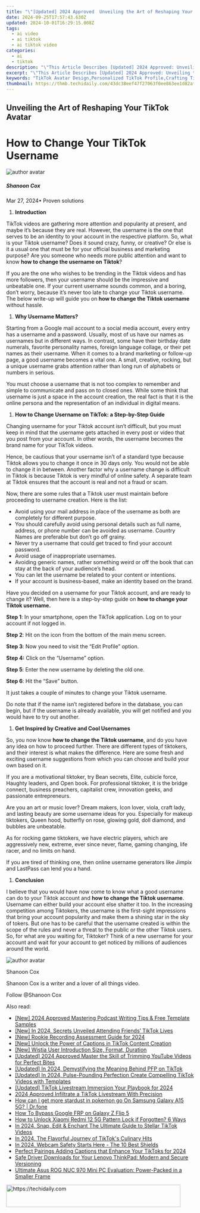 ```yaml
---
title: "\"[Updated] 2024 Approved  Unveiling the Art of Reshaping Your TikTok Avatar\""
date: 2024-09-25T17:57:43.630Z
updated: 2024-10-01T16:29:15.008Z
tags:
  - ai video
  - ai tiktok
  - ai tiktok video
categories:
  - ai
  - tiktok
description: "\"This Article Describes [Updated] 2024 Approved: Unveiling the Art of Reshaping Your TikTok Avatar\""
excerpt: "\"This Article Describes [Updated] 2024 Approved: Unveiling the Art of Reshaping Your TikTok Avatar\""
keywords: "TikTok Avatar Design,Personalized TikTok Profile,Crafting TikTok Personas,Custom TikTok Image,TikTok Identity Creation,Shaping TikTok Likeness,Artistic TikTok Alter Ego"
thumbnail: https://thmb.techidaily.com/43dc38eef47f27063f0ee863ee1d82afec185562726cc3d8ded22c5ffb968132.jpg
---
```


## Unveiling the Art of Reshaping Your TikTok Avatar

# How to Change Your TikTok Username

![author avatar](https://images.wondershare.com/filmora/article-images/shannon-cox.jpg)

##### Shanoon Cox

 Mar 27, 2024• Proven solutions

1. **Introduction**

TikTok videos are gathering more attention and popularity at present, and maybe it’s because they are real. However, the username is the one that serves to be an identity to your account in the respective platform. So, what is your Tiktok username? Does it sound crazy, funny, or creative? Or else is it a usual one that must be for your official business and marketing purpose? Are you someone who needs more public attention and want to know **how to change the username on Tiktok**?

If you are the one who wishes to be trending in the Tiktok videos and has more followers, then your username should be the impressive and unbeatable one. If your current username sounds common, and a boring, don’t worry, because it’s never too late to change your Tiktok username. The below write-up will guide you on **how to change the Tiktok username** without hassle.

1. **Why Username Matters?**

Starting from a Google mail account to a social media account, every entry has a username and a password. Usually, most of us have our names as usernames but in different ways. In contrast, some have their birthday date numerals, favorite personality names, foreign language collage, or their pet names as their username. When it comes to a brand marketing or follow-up page, a good username becomes a vital one. A small, creative, rocking, but a unique username grabs attention rather than long run of alphabets or numbers in serious.

You must choose a username that is not too complex to remember and simple to communicate and pass on to closed ones. While some think that username is just a space in the account creation, the real fact is that it is the online persona and the representation of an individual in digital means.

1. **How to Change Username on TikTok: a Step-by-Step Guide**

Changing username for your Tiktok account isn’t difficult, but you must keep in mind that the username gets attached in every post or video that you post from your account. In other words, the username becomes the brand name for your TikTok videos.

Hence, be cautious that your username isn’t of a standard type because Tiktok allows you to change it once in 30 days only. You would not be able to change it in between. Another factor why a username change is difficult in Tiktok is because Tiktok is very mindful of online safety. A separate team at Tiktok ensures that the account is real and not a fraud or scam.

Now, there are some rules that a Tiktok user must maintain before proceeding to username creation. Here is the list:

* Avoid using your mail address in place of the username as both are completely for different purpose.
* You should carefully avoid using personal details such as full name, address, or phone number can be avoided as username. Country Names are preferable but don’t go off grainy.
* Never try a username that could get traced to find your account password.
* Avoid usage of inappropriate usernames.
* Avoiding generic names, rather something weird or off the book that can stay at the back of your audience’s head.
* You can let the username be related to your content or intentions.
* If your account is business-based, make an identity based on the brand.

Have you decided on a username for your Tiktok account, and are ready to change it? Well, then here is a step-by-step guide on **how to change your Tiktok username.**

**Step 1**: In your smartphone, open the TikTok application. Log on to your account if not logged in.

**Step 2**: Hit on the icon from the bottom of the main menu screen.

 **Step 3**: Now you need to visit the “Edit Profile” option.

 **Step 4:** Click on the “Username” option.

**Step 5**: Enter the new username by deleting the old one.

**Step 6**: Hit the “Save” button.

It just takes a couple of minutes to change your Tiktok username.

Do note that if the name isn’t registered before in the database, you can begin, but if the username is already available, you will get notified and you would have to try out another.

1. **Get Inspired by Creative and Cool Usernames**

So, you now know **how to change the Tiktok username**, and do you have any idea on how to proceed further. There are different types of tiktokers, and their interest is what makes the difference. Here are some fresh and exciting username suggestions from which you can choose and build your own based on it.

If you are a motivational tiktoker, try Bean secrets, Elite, cubicle force, Haughty leaders, and Open book. For professional tiktoker, it is the bridge connect, business preachers, capitalist crew, innovation geeks, and passionate entrepreneurs.

Are you an art or music lover? Dream makers, Icon lover, viola, craft lady, and lasting beauty are some username ideas for you. Especially for makeup tiktokers, Queen hood, butterfly on rose, glowing gold, doll diamond, and bubbles are unbeatable.

As for rocking game tiktokers, we have electric players, which are aggressively new, extreme, ever since never, flame, gaming changing, life racer, and no limits on hand.

If you are tired of thinking one, then online username generators like Jimpix and LastPass can lend you a hand.

1. **Conclusion**

I believe that you would have now come to know what a good username can do to your Tiktok account and **how to change the Tiktok username**. Username can either build your account else shatter it too. In the increasing competition among Tiktokers, the username is the first-sight impressions that bring your account popularity and make them a shining star in the sky of tokers. But one has to be careful that the username created is within the scope of the rules and never a threat to the public or the other Tiktok users. So, for what are you waiting for, Tiktoker? Think of a new username for your account and wait for your account to get noticed by millions of audiences around the world.

![author avatar](https://images.wondershare.com/filmora/article-images/shannon-cox.jpg)

Shanoon Cox

Shanoon Cox is a writer and a lover of all things video.

Follow @Shanoon Cox

<ins class="adsbygoogle"
      style="display:block"
      data-ad-client="ca-pub-7571918770474297"
      data-ad-slot="8358498916"
      data-ad-format="auto"
      data-full-width-responsive="true"></ins>

<span class="atpl-alsoreadstyle">Also read:</span>
<div><ul>
<li><a href="https://article-files.techidaily.com/new-2024-approved-mastering-podcast-writing-tips-and-free-template-samples/"><u>[New] 2024 Approved Mastering Podcast Writing Tips & Free Template Samples</u></a></li>
<li><a href="https://tiktok-video-recordings.techidaily.com/new-in-2024-secrets-unveiled-attending-friends-tiktok-lives/"><u>[New] In 2024, Secrets Unveiled Attending Friends’ TikTok Lives</u></a></li>
<li><a href="https://screen-sharing-recording.techidaily.com/new-rookie-recording-assessment-guide-for-2024/"><u>[New] Rookie Recording Assessment Guide for 2024</u></a></li>
<li><a href="https://tiktok-video-recordings.techidaily.com/new-unlock-the-power-of-captions-in-tiktok-content-creation/"><u>[New] Unlock the Power of Captions in TikTok Content Creation</u></a></li>
<li><a href="https://facebook-video-recording.techidaily.com/new-wistia-user-introduction-size-format-duration/"><u>[New] Wistia User Introduction Size, Format, Duration</u></a></li>
<li><a href="https://youtube-sure.techidaily.com/ed-2024-approved-master-the-skill-of-trimming-youtube-videos-for-perfect-bites/"><u>[Updated] 2024 Approved Master the Skill of Trimming YouTube Videos for Perfect Bites</u></a></li>
<li><a href="https://tiktok-video-recordings.techidaily.com/updated-in-2024-demystifying-the-meaning-behind-pfp-on-tiktok/"><u>[Updated] In 2024, Demystifying the Meaning Behind PFP on TikTok</u></a></li>
<li><a href="https://tiktok-video-recordings.techidaily.com/updated-in-2024-pulse-pounding-perfection-create-compelling-tiktok-videos-with-templates/"><u>[Updated] In 2024, Pulse-Pounding Perfection Create Compelling TikTok Videos with Templates</u></a></li>
<li><a href="https://tiktok-video-recordings.techidaily.com/updated-tiktok-livestream-immersion-your-playbook-for-2024/"><u>[Updated] TikTok Livestream Immersion Your Playbook for 2024</u></a></li>
<li><a href="https://tiktok-video-recordings.techidaily.com/2024-approved-infiltrate-a-tiktok-livestream-with-precision/"><u>2024 Approved Infiltrate a TikTok Livestream With Precision</u></a></li>
<li><a href="https://change-location.techidaily.com/how-can-i-get-more-stardust-in-pokemon-go-on-samsung-galaxy-a15-5g-drfone-by-drfone-virtual-android/"><u>How can I get more stardust in pokemon go On Samsung Galaxy A15 5G? | Dr.fone</u></a></li>
<li><a href="https://phone-solutions.techidaily.com/how-to-bypass-google-frp-on-galaxy-z-flip-5-by-drfone-android-unlock-remove-google-frp/"><u>How To Bypass Google FRP on Galaxy Z Flip 5</u></a></li>
<li><a href="https://unlock-android.techidaily.com/how-to-unlock-xiaomi-redmi-12-5g-pattern-lock-if-forgotten-6-ways-by-drfone-android/"><u>How to Unlock Xiaomi Redmi 12 5G Pattern Lock if Forgotten? 6 Ways</u></a></li>
<li><a href="https://tiktok-video-recordings.techidaily.com/in-2024-snap-edit-and-enchant-the-ultimate-guide-to-stellar-tiktok-videos/"><u>In 2024, Snap, Edit & Enchant The Ultimate Guide to Stellar TikTok Videos</u></a></li>
<li><a href="https://tiktok-video-recordings.techidaily.com/in-2024-the-flavorful-journey-of-tiktoks-culinary-hits/"><u>In 2024, The Flavorful Journey of TikTok's Culinary Hits</u></a></li>
<li><a href="https://screen-sharing-recording.techidaily.com/in-2024-webcam-safety-starts-here-the-10-best-shields/"><u>In 2024, Webcam Safety Starts Here - The 10 Best Shields</u></a></li>
<li><a href="https://tiktok-video-recordings.techidaily.com/perfect-pairings-adding-captions-that-enhance-your-tiktoks-for-2024/"><u>Perfect Pairings Adding Captions that Enhance Your TikToks for 2024</u></a></li>
<li><a href="https://hardware-help.techidaily.com/safe-driver-downloads-for-your-lenovo-thinkpad-modern-and-secure-versioning/"><u>Safe Driver Downloads for Your Lenovo ThinkPad: Modern and Secure Versioning</u></a></li>
<li><a href="https://hardware-reviews.techidaily.com/ultimate-asus-rog-nuc-970-mini-pc-evaluation-power-packed-in-a-smaller-frame/"><u>Ultimate Asus ROG NUC 970 Mini PC Evaluation: Power-Packed in a Smaller Frame</u></a></li>
</ul></div>

<!-- affiliate ads begin -->
<a href="https://bluettius.sjv.io/c/5597632/2139114/17108" target="_top" id="2139114">
  <img src="//a.impactradius-go.com/display-ad/17108-2139114" border="0" alt="https://techidaily.com" width="468" height="60"/>
</a>
<img height="0" width="0" src="https://bluettius.sjv.io/i/5597632/2139114/17108" style="position:absolute;visibility:hidden;" border="0" />
<!-- affiliate ads end -->

